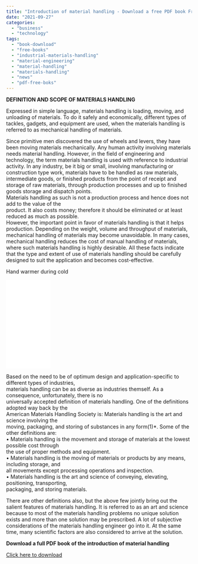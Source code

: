 ```yaml
---
title: "Introduction of material handling - Download a free PDF book Free"
date: "2021-09-27"
categories: 
  - "business"
  - "technology"
tags: 
  - "book-download"
  - "free-books"
  - "industrial-materials-handling"
  - "material-engineering"
  - "material-handling"
  - "materials-handling"
  - "news"
  - "pdf-free-boks"
---
```


**DEFINITION AND SCOPE OF MATERIALS HANDLING**

Expressed in simple language, materials handling is loading, moving, and unloading of materials. To do it safely and economically, different types of tackles, gadgets, and equipment are used, when the materials handling is referred to as mechanical handling of materials.

Since primitive men discovered the use of wheels and levers, they have been moving materials mechanically. Any human activity involving materials needs material handling. However, in the field of engineering and technology, the term materials handling is used with reference to industrial activity. In any industry, be it big or small, involving manufacturing or construction type work, materials have to be handled as raw materials, intermediate goods, or finished products from the point of receipt and storage of raw materials, through production processes and up to finished goods storage and dispatch points.  
Materials handling as such is not a production process and hence does not add to the value of the  
product. It also costs money; therefore it should be eliminated or at least reduced as much as possible.  
However, the important point in favor of materials handling is that it helps production. Depending on the weight, volume and throughput of materials, mechanical handling of materials may become unavoidable. In many cases, mechanical handling reduces the cost of manual handling of materials, where such materials handling is highly desirable. All these facts indicate that the type and extent of use of materials handling should be carefully designed to suit the application and becomes cost-effective.

Hand warmer during cold

<iframe style="width:120px;height:240px;" marginwidth="0" marginheight="0" scrolling="no" frameborder="0" src="//ws-na.amazon-adsystem.com/widgets/q?ServiceVersion=20070822&amp;OneJS=1&amp;Operation=GetAdHtml&amp;MarketPlace=US&amp;source=ss&amp;ref=as_ss_li_til&amp;ad_type=product_link&amp;tracking_id=cableboy0a-20&amp;language=en_US&amp;marketplace=amazon&amp;region=US&amp;placement=B0007ZF4OA&amp;asins=B0007ZF4OA&amp;linkId=c5118d2caaf1fc5570392da1899084a7&amp;show_border=true&amp;link_opens_in_new_window=true"></iframe>

Based on the need to be of optimum design and application-specific to different types of industries,  
materials handling can be as diverse as industries themself. As a consequence, unfortunately, there is no  
universally accepted definition of materials handling. One of the definitions adopted way back by the  
American Materials Handling Society is: Materials handling is the art and science involving the  
moving, packaging, and storing of substances in any form(1)\*. Some of the other definitions are:  
• Materials handling is the movement and storage of materials at the lowest possible cost through  
the use of proper methods and equipment.  
• Materials handling is the moving of materials or products by any means, including storage, and  
all movements except processing operations and inspection.  
• Materials handling is the art and science of conveying, elevating, positioning, transporting,  
packaging, and storing materials.

There are other definitions also, but the above few jointly bring out the salient features of materials handling. It is referred to as an art and science because to most of the materials handling problems no unique solution exists and more than one solution may be prescribed. A lot of subjective considerations of the materials handling engineer go into it. At the same time, many scientific factors are also considered to arrive at the solution.

**Download a full PDF book of the introduction of material handling**

[Click here to download](https://drive.google.com/file/d/0B3kRjoDG8NPuNGVRRzRZOXJ3SG8/view?usp=sharing&resourcekey=0-vc_YHaXt0i4nP_SGGKK1fQ)
